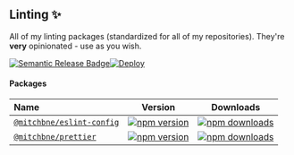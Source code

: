 ## Linting ✨

All of my linting packages (standardized for all of my repositories). They're **very** opinionated - use as you wish.

<div style="display: flex;">
  <a href="https://github.com/semantic-release/semantic-release">
    <img alt="Semantic Release Badge" src="https://img.shields.io/badge/%20%20%F0%9F%93%A6%F0%9F%9A%80-semantic--release-e10079.svg">
  </a>
  <a href="https://github.com/mitchbne/linting/actions/workflows/deploy.yml">
    <img alt="Deploy" src="https://github.com/mitchbne/linting/actions/workflows/deploy.yml/badge.svg?branch=main">
  </a>
</div>

#### Packages

| Name                                                                                              |                                                              Version                                                              |                                                              Downloads                                                               |
| :------------------------------------------------------------------------------------------------ | :-------------------------------------------------------------------------------------------------------------------------------: | :----------------------------------------------------------------------------------------------------------------------------------: |
| [`@mitchbne/eslint-config`](https://github.com/mitchbne/linting/tree/main/packages/eslint-config) | [![npm version](https://img.shields.io/npm/v/@mitchbne/eslint-config.svg)](https://www.npmjs.com/package/@mitchbne/eslint-config) | [![npm downloads](https://img.shields.io/npm/dt/@mitchbne/eslint-config.svg)](https://www.npmjs.com/package/@mitchbne/eslint-config) |
| [`@mitchbne/prettier`](https://github.com/mitchbne/linting/tree/main/packages/prettier)           |      [![npm version](https://img.shields.io/npm/v/@mitchbne/prettier.svg)](https://www.npmjs.com/package/@mitchbne/prettier)      |      [![npm downloads](https://img.shields.io/npm/dt/@mitchbne/prettier.svg)](https://www.npmjs.com/package/@mitchbne/prettier)      |
